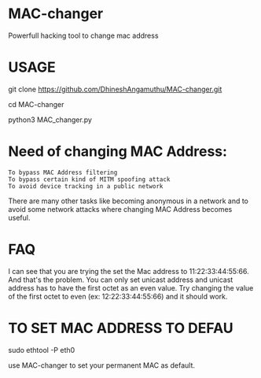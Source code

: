 # MAC-changer
Powerfull hacking tool to change mac address


# USAGE

git clone https://github.com/DhineshAngamuthu/MAC-changer.git

cd MAC-changer

python3 MAC_changer.py

# Need of changing MAC Address:

    To bypass MAC Address filtering
    To bypass certain kind of MITM spoofing attack
    To avoid device tracking in a public network

There are many other tasks like becoming anonymous in a network and to avoid some network attacks where changing MAC Address becomes useful.


# FAQ
I can see that you are trying the set the Mac address to 11:22:33:44:55:66. And that's the problem. You can only set unicast address and unicast address has to have the first octet as an even value. Try changing the value of the first octet to even (ex: 12:22:33:44:55:66) and it should work.

# TO SET MAC ADDRESS TO DEFAU

sudo ethtool -P eth0  

use MAC-changer to set your permanent MAC as default.
